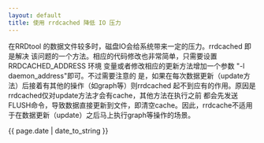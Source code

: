 ```yaml
---
layout: default
title: 使用 rrdcached 降低 IO 压力
---
```


在RRDtool 的数据文件较多时，磁盘IO会给系统带来一定的压力。rrdcached 即是解决
该问题的一个方法。相应的代码修改也非常简单，只需要设置 RRDCACHED_ADDRESS 环境
变量或者修改相应的更新方法增加一个参数 "-l daemon_address"即可。不过需要注意的
是，如果在每次数据更新（update方法）后接着有其他的操作（如graph等）则rrdcached
起不到应有的作用。原因是rrdcached仅对update方法才会有cache，其他方法在执行之前
都会先发送FLUSH命令，导致数据直接更新到文件，即清空cache。因此，rrdcache不适用
于在数据更新（update）之后马上执行graph等操作的场景。

{{ page.date | date_to_string }}
